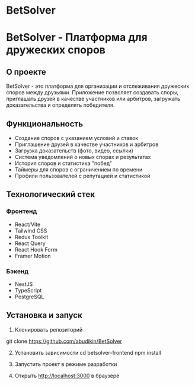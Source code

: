 # BetSolver

# BetSolver - Платформа для дружеских споров

## О проекте

BetSolver - это платформа для организации и отслеживания дружеских споров между друзьями. Приложение позволяет создавать споры, приглашать друзей в качестве участников или арбитров, загружать доказательства и определять победителя.

## Функциональность

- Создание споров с указанием условий и ставок
- Приглашение друзей в качестве участников и арбитров
- Загрузка доказательств (фото, видео, ссылки)
- Система уведомлений о новых спорах и результатах
- История споров и статистика "побед"
- Таймеры для споров с ограничением по времени
- Профили пользователей с репутацией и статистикой

## Технологический стек

### Фронтенд

- React/Vite
- Tailwind CSS
- Redux Toolkit
- React Query
- React Hook Form
- Framer Motion

### Бэкенд

- NestJS
- TypeScript
- PostgreSQL

## Установка и запуск

1. Клонировать репозиторий

git clone https://github.com/abudikin/BetSolver

2. Установить зависимости
   cd betsolver-frontend
   npm install

3. Запустить проект в режиме разработки

4. Открыть [http://localhost:3000](http://localhost:3000) в браузере
